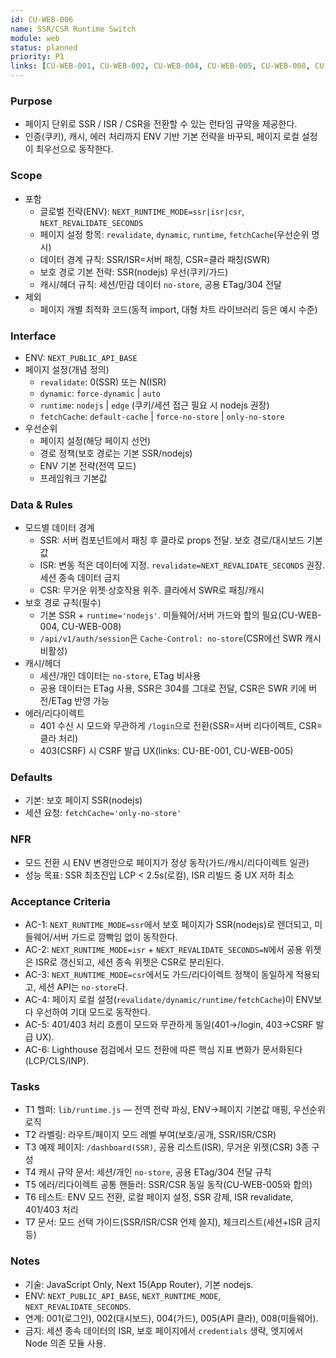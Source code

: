 ```yaml
---
id: CU-WEB-006
name: SSR/CSR Runtime Switch
module: web
status: planned
priority: P1
links: [CU-WEB-001, CU-WEB-002, CU-WEB-004, CU-WEB-005, CU-WEB-008, CU-BE-001]
---
```


### Purpose
- 페이지 단위로 SSR / ISR / CSR을 전환할 수 있는 런타임 규약을 제공한다.
- 인증(쿠키), 캐시, 에러 처리까지 ENV 기반 기본 전략을 바꾸되, 페이지 로컬 설정이 최우선으로 동작한다.

### Scope
- 포함
  - 글로벌 전략(ENV): `NEXT_RUNTIME_MODE=ssr|isr|csr`, `NEXT_REVALIDATE_SECONDS`
  - 페이지 설정 항목: `revalidate`, `dynamic`, `runtime`, `fetchCache`(우선순위 명시)
  - 데이터 경계 규칙: SSR/ISR=서버 패칭, CSR=클라 패칭(SWR)
  - 보호 경로 기본 전략: SSR(nodejs) 우선(쿠키/가드)
  - 캐시/헤더 규칙: 세션/민감 데이터 `no-store`, 공용 ETag/304 전달
- 제외
  - 페이지 개별 최적화 코드(동적 import, 대형 차트 라이브러리 등은 예시 수준)

### Interface
- ENV: `NEXT_PUBLIC_API_BASE`
- 페이지 설정(개념 정의)
  - `revalidate`: 0(SSR) 또는 N(ISR)
  - `dynamic`: `force-dynamic` | `auto`
  - `runtime`: `nodejs` | `edge` (쿠키/세션 접근 필요 시 nodejs 권장)
  - `fetchCache`: `default-cache` | `force-no-store` | `only-no-store`
- 우선순위
  - 페이지 설정(해당 페이지 선언)
  - 경로 정책(보호 경로는 기본 SSR/nodejs)
  - ENV 기본 전략(전역 모드)
  - 프레임워크 기본값

### Data & Rules
- 모드별 데이터 경계
  - SSR: 서버 컴포넌트에서 패칭 후 클라로 props 전달. 보호 경로/대시보드 기본값
  - ISR: 변동 적은 데이터에 지정. `revalidate=NEXT_REVALIDATE_SECONDS` 권장. 세션 종속 데이터 금지
  - CSR: 무거운 위젯·상호작용 위주. 클라에서 SWR로 패칭/캐시
- 보호 경로 규칙(필수)
  - 기본 SSR + `runtime='nodejs'`. 미들웨어/서버 가드와 합의 필요(CU-WEB-004, CU-WEB-008)
  - `/api/v1/auth/session`은 `Cache-Control: no-store`(CSR에선 SWR 캐시 비활성)
- 캐시/헤더
  - 세션/개인 데이터는 `no-store`, ETag 비사용
  - 공용 데이터는 ETag 사용, SSR은 304를 그대로 전달, CSR은 SWR 키에 버전/ETag 반영 가능
- 에러/리다이렉트
  - 401 수신 시 모드와 무관하게 `/login`으로 전환(SSR=서버 리다이렉트, CSR=클라 처리)
  - 403(CSRF) 시 CSRF 발급 UX(links: CU-BE-001, CU-WEB-005)

### Defaults
- 기본: 보호 페이지 SSR(nodejs)
- 세션 요청: `fetchCache='only-no-store'`

### NFR
- 모드 전환 시 ENV 변경만으로 페이지가 정상 동작(가드/캐시/리다이렉트 일관)
- 성능 목표: SSR 최초진입 LCP < 2.5s(로컬), ISR 리빌드 중 UX 저하 최소

### Acceptance Criteria
- AC-1: `NEXT_RUNTIME_MODE=ssr`에서 보호 페이지가 SSR(nodejs)로 렌더되고, 미들웨어/서버 가드로 깜빡임 없이 동작한다.
- AC-2: `NEXT_RUNTIME_MODE=isr` + `NEXT_REVALIDATE_SECONDS=N`에서 공용 위젯은 ISR로 갱신되고, 세션 종속 위젯은 CSR로 분리된다.
- AC-3: `NEXT_RUNTIME_MODE=csr`에서도 가드/리다이렉트 정책이 동일하게 적용되고, 세션 API는 `no-store`다.
- AC-4: 페이지 로컬 설정(`revalidate/dynamic/runtime/fetchCache`)이 ENV보다 우선하여 기대 모드로 동작한다.
- AC-5: 401/403 처리 흐름이 모드와 무관하게 동일(401→/login, 403→CSRF 발급 UX).
- AC-6: Lighthouse 점검에서 모드 전환에 따른 핵심 지표 변화가 문서화된다(LCP/CLS/INP).

### Tasks
- T1 헬퍼: `lib/runtime.js` — 전역 전략 파싱, ENV→페이지 기본값 매핑, 우선순위 로직
- T2 라벨링: 라우트/페이지 모드 레벨 부여(보호/공개, SSR/ISR/CSR)
- T3 예제 페이지: `/dashboard(SSR)`, 공용 리스트(ISR), 무거운 위젯(CSR) 3종 구성
- T4 캐시 규약 문서: 세션/개인 `no-store`, 공용 ETag/304 전달 규칙
- T5 에러/리다이렉트 공통 핸들러: SSR/CSR 동일 동작(CU-WEB-005와 합의)
- T6 테스트: ENV 모드 전환, 로컬 페이지 설정, SSR 강제, ISR revalidate, 401/403 처리
- T7 문서: 모드 선택 가이드(SSR/ISR/CSR 언제 쓸지), 체크리스트(세션+ISR 금지 등)

### Notes
- 기술: JavaScript Only, Next 15(App Router), 기본 nodejs.
- ENV: `NEXT_PUBLIC_API_BASE`, `NEXT_RUNTIME_MODE`, `NEXT_REVALIDATE_SECONDS`.
- 연계: 001(로그인), 002(대시보드), 004(가드), 005(API 클라), 008(미들웨어).
- 금지: 세션 종속 데이터의 ISR, 보호 페이지에서 `credentials` 생략, 엣지에서 Node 의존 모듈 사용.
